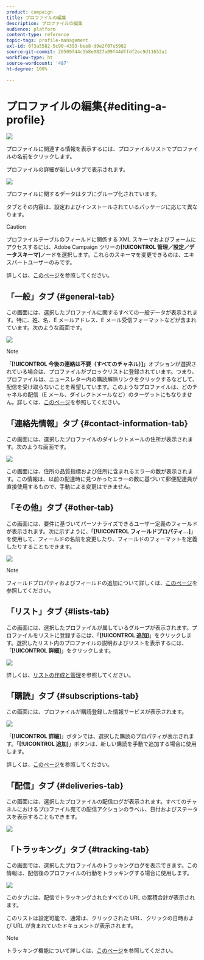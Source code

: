 ```yaml
---
product: campaign
title: プロファイルの編集
description: プロファイルの編集
audience: platform
content-type: reference
topic-tags: profile-management
exl-id: 0f3a5582-5c90-4393-bee8-d9e2f07e5982
source-git-commit: 20509f44c5b8e0827a09f44dffdf2ec9d11652a1
workflow-type: ht
source-wordcount: '487'
ht-degree: 100%

---
```


# プロファイルの編集{#editing-a-profile}

![](../../assets/common.svg)

プロファイルに関連する情報を表示するには、プロファイルリストでプロファイルの名前をクリックします。

プロファイルの詳細が新しいタブで表示されます。

![](assets/s_user_recipient_edit.png)

プロファイルに関するデータはタブにグループ化されています。

タブとその内容は、設定およびインストールされているパッケージに応じて異なります。

>[!CAUTION]
>
>プロファイルテーブルのフィールドに関係する XML スキーマおよびフォームにアクセスするには、Adobe Campaign ツリーの&#x200B;**[!UICONTROL 管理／設定／データスキーマ]**&#x200B;ノードを選択します。これらのスキーマを変更できるのは、エキスパートユーザーのみです。
>
>詳しくは、[このページ](../../configuration/using/about-schema-edition.md)を参照してください。

## 「一般」タブ {#general-tab}

この画面には、選択したプロファイルに関するすべての一般データが表示されます。特に、姓、名、E メールアドレス、E メール受信フォーマットなどが含まれています。次のような画面です。

![](assets/s_ncs_user_profile_general_tab.png)

>[!NOTE]
>
>「**[!UICONTROL 今後の連絡は不要（すべてのチャネル）]**」オプションが選択されている場合は、プロファイルがブロックリストに登録されています。つまり、プロファイルは、ニュースレター内の購読解除リンクをクリックするなどして、配信を受け取らないことを希望しています。このようなプロファイルは、どのチャネルの配信（E メール、ダイレクトメールなど）のターゲットにもなりません。詳しくは、[このページ](../../delivery/using/understanding-quarantine-management.md)を参照してください。

## 「連絡先情報」タブ {#contact-information-tab}

この画面には、選択したプロファイルのダイレクトメールの住所が表示されます。次のような画面です。

![](assets/s_ncs_user_profile_details_tab.png)

この画面には、住所の品質指標および住所に含まれるエラーの数が表示されます。この情報は、以前の配達時に見つかったエラーの数に基づいて郵便配達員が直接使用するもので、手動による変更はできません。

## 「その他」タブ {#other-tab}

この画面には、要件に基づいてパーソナライズできるユーザー定義のフィールドが表示されます。次に示すように、「**[!UICONTROL フィールドプロパティ...]**」を使用して、フィールドの名前を変更したり、フィールドのフォーマットを定義したりすることもできます。

![](assets/s_ncs_user_profile_others_tab.png)

>[!NOTE]
>
>フィールドプロパティおよびフィールドの追加について詳しくは、[このページ](../../configuration/using/new-field-wizard.md)を参照してください。

## 「リスト」タブ {#lists-tab}

この画面には、選択したプロファイルが属しているグループが表示されます。プロファイルをリストに登録するには、「**[!UICONTROL 追加]**」をクリックします。選択したリスト内のプロファイルの説明およびリストを表示するには、「**[!UICONTROL 詳細]**」をクリックします。

![](assets/s_ncs_user_profile_groups_tab_details.png)

詳しくは、[リストの作成と管理](../../platform/using/creating-and-managing-lists.md)を参照してください。

## 「購読」タブ {#subscriptions-tab}

この画面には、プロファイルが購読登録した情報サービスが表示されます。

![](assets/s_ncs_user_profile_subscript_tab_details.png)

「**[!UICONTROL 詳細]**」ボタンでは、選択した購読のプロパティが表示されます。「**[!UICONTROL 追加]**」ボタンは、新しい購読を手動で追加する場合に使用します。

詳しくは、[このページ](../../delivery/using/managing-subscriptions.md)を参照してください。

## 「配信」タブ {#deliveries-tab}

この画面には、選択したプロファイルの配信ログが表示されます。すべてのチャネルにおけるプロファイル宛ての配信アクションのラベル、日付およびステータスを表示することもできます。

![](assets/s_ncs_user_profile_delivery_tab.png)

## 「トラッキング」タブ {#tracking-tab}

この画面では、選択したプロファイルのトラッキングログを表示できます。この情報は、配信後のプロファイルの行動をトラッキングする場合に使用します。

![](assets/s_ncs_user_profile_tracking_tab.png)

このタブには、配信でトラッキングされたすべての URL の累積合計が表示されます。

このリストは設定可能で、通常は、クリックされた URL、クリックの日時および URL が含まれていたドキュメントが表示されます。

>[!NOTE]
>
>トラッキング機能について詳しくは、[このページ](../../delivery/using/delivery-dashboard.md)を参照してください。

